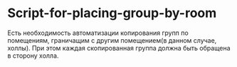# Script-for-placing-group-by-room
Есть необходимость автоматизации копирования групп по помещениям, граничащим с другим помещением(в данном случае, холлы). При этом каждая скопированная группа должна быть обращена в сторону холла.
